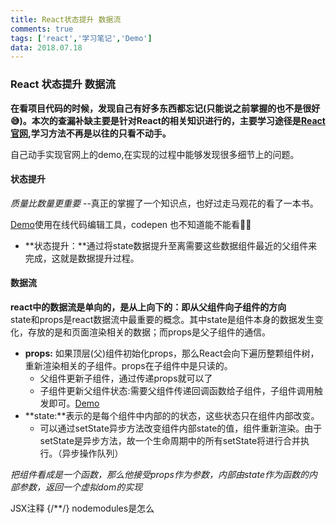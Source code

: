 ```yaml
---
title: React状态提升 数据流 
comments: true     
tags: ['react','学习笔记','Demo']  
data: 2018.07.18
---
```



### React 状态提升 数据流
**在看项目代码的时候，发现自己有好多东西都忘记(只能说之前掌握的也不是很好😅)。本次的查漏补缺主要是针对React的相关知识进行的，主要学习途径是[React官网](https://doc.react-china.org/docs/lifting-state-up.html),学习方法不再是以往的只看不动手。**

自己动手实现官网上的demo,在实现的过程中能够发现很多细节上的问题。
#### 状态提升

*质量比数量更重要* --真正的掌握了一个知识点，也好过走马观花的看了一本书。

[Demo](https://codepen.io/anon/pen/rrLQVq)使用在线代码编辑工具，codepen   也不知道能不能看👀👀

* **状态提升：**通过将state数据提升至离需要这些数据组件最近的父组件来完成，这就是数据提升过程。

#### 数据流
**react中的数据流是单向的，是从上向下的：即从父组件向子组件的方向**   
state和props是react数据流中最重要的概念。其中state是组件本身的数据发生变化，存放的是和页面渲染相关的数据；而props是父子组件的通信。


* **props:** 如果顶层(父)组件初始化props，那么React会向下遍历整颗组件树，重新渲染相关的子组件。props在子组件中是只读的。
	* 父组件更新子组件，通过传递props就可以了
	* 子组件更新父组件状态:需要父组件传递回调函数给子组件，子组件调用触发即可。[Demo](https://codepen.io/anon/pen/jpMxWX?editors=1010)
* **state:**表示的是每个组件中内部的的状态，这些状态只在组件内部改变。
	* 可以通过setState异步方法改变组件内部state的值，组件重新渲染。由于setState是异步方法，故一个生命周期中的所有setState将进行合并执行。（异步操作队列）

*把组件看成是一个函数，那么他接受props作为参数，内部由state作为函数的内部参数，返回一个虚拟dom的实现*

JSX注释  {/**/}
nodemodules是怎么


